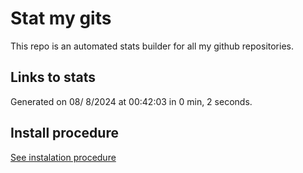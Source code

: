 # Stat my gits

This repo is an automated stats builder for all my github repositories.

## Links to stats


Generated on 08/ 8/2024 at 00:42:03 in 0 min, 2 seconds.

## Install procedure

[See instalation procedure](./src/install.md)
